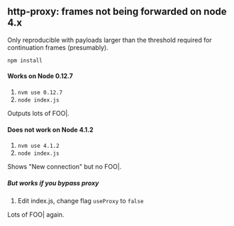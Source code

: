 ## http-proxy: frames not being forwarded on node 4.x

Only reproducible with payloads larger than the threshold required for continuation
frames (presumably).

`npm install`

#### Works on Node 0.12.7
1. `nvm use 0.12.7`
2. `node index.js`

Outputs lots of FOO|.

#### Does not work on Node 4.1.2

1. `nvm use 4.1.2`
2. `node index.js`

Shows "New connection" but no FOO|.

##### But works if you bypass proxy

1. Edit index.js, change flag `useProxy` to `false`

Lots of FOO| again.
